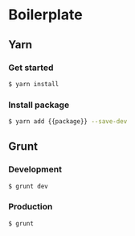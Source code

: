 # Boilerplate

## Yarn


### Get started
```bash
$ yarn install
```


### Install package
```bash
$ yarn add {{package}} --save-dev
```


## Grunt


### Development
```bash
$ grunt dev
```


### Production
```bash
$ grunt
```
